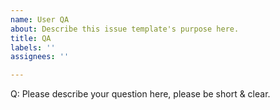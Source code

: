 ```yaml
---
name: User QA
about: Describe this issue template's purpose here.
title: QA
labels: ''
assignees: ''

---
```


Q: Please describe your question here, please be short & clear.
